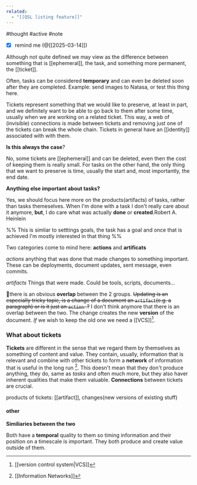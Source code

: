 ```yaml
---
related:
  - "[[QSL listing feature]]"
---
```

#thought #active #note 

- [x] remind me (@[[2025-03-14]])

Although not quite defined we may view as the difference between something that is [[ephemeral]], the task, and something more permanent, the [[ticket]].

Often, tasks can be considered **temporary** and can even be deleted soon after they are completed.
Example: send images to Natasa, or test this thing here.

Tickets represent something that we would like to preserve, at least in part, and we definitely want to be able to go back to them after some time, usually when we are working on a related ticket. This way, a web  of (invisible) connections is made between tickets and removing just one of the tickets can break the whole chain.
Tickets in general have an [[identity]] associated with with them.

**Is this always the case**?

No, some tickets are [[ephemeral]] and can be deleted, even then the cost of keeping them is really small.
For tasks on the other hand, the only thing that we want to preserve is time, usually the start and, most importantly, the end date.

**Anything else important about tasks?**

Yes, we should focus here more on the products(artifacts) of tasks, rather  than tasks themeselves. When I'm done with a task I don't really care about it anymore, **but**, I do care what was actually **done** or **created**.Robert A. Heinlein

%% This is simliar to setttings goals, the task has a goal and once that is achieved I'm mostly interested in that thing %%

Two categories come to mind here: **actions** and **artificats**

*actions*
 anything that was done that made changes to something important. These can be deployments, document updates, sent message, even commits.

*artifacts*
 Things that were made. Could be tools, scripts, documents...

📔there is an obvious **overlap** between the 2 groups. 
~~Updating is an especially tricky topic, is a change of a document an `artifact`(e.g. a paragraph) or is it just an `action`. ?~~
I don't think anymore that there is an overlap between the two. The change creates the new **version** of the document. *If* we wish to keep the old one we need a [[VCS]][^1].

### What about tickets

**Tickets** are different in  the sense that we regard them by themselves as something of content and value. They contain, usually, information that is relevant and combine with other tickets to form a **network** of information that is useful in the long run [^2].
This doesn't mean that they don't produce anything, they do, same as *tasks* and often much more, but they also haver inherent qualities that make them valuable.
**Connections** between tickets are crucial.

products of tickets: [[artifact]], changes(new versions of existing stuff)

#### other 


**Similiaries between the two**

Both have a **temporal** quality to them so timing information and their position on a timescale is important.
They both produce and create value outside of them.

[^1]: [[version control system|VCS]]
[^2]: [[Information Networks]]